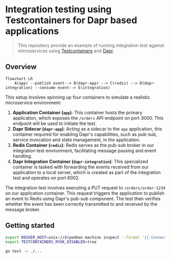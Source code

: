 # Integration testing using Testcontainers for Dapr based applications

> This repository provide an example of running integration test against
> microservices using [Testcontainers][testcontainers] and [Dapr][dapr].

## Overview

```mermaid
flowchart LR
    A(app) --publish event--> B(dapr-app) --> C(redis) --> D(dapr-integration) --consume event--> E(integration)
```

This setup involves spinning up four containers to simulate a realistic microservice environment:

1. **Application Container (`app`)**: This container hosts the primary
   application, which exposes the `/orders` API endpoint on port 3000. This
   endpoint will be used to initiate the test.
2. **Dapr Sidecar (`dapr-app`)**: Acting as a sidecar to the `app` application,
   this container required for enabling Dapr's capabilities, such as pub-sub,
   service invocation and state management, in the application.
3. **Redis Container (`redis`)**: Redis serves as the pub-sub broker in our
   integration test environment, facilitating message passing and event handling.
4. **Dapr Integration Container (`dapr-integration`)**: This specialized
   container is tasked with forwarding the events received from our application
   to a local server, which is created as part of the integration test and
   operates on port 6002.

The integration test involves executing a PUT request to `/orders/order-1234`
on our application container. This request triggers the application to publish
an event to Redis using Dapr's pub-sub component. The test then verifies
whether the event has been correctly transmitted to and received by the message
broker.

## Getting started

```bash
export DOCKER_HOST=unix://$(podman machine inspect --format '{{.ConnectionInfo.PodmanSocket.Path}}')
export TESTCONTAINERS_RYUK_DISABLED=true

go test -v ./...
```

<!-- links -->
[dapr]: https://dapr.io
[testcontainers]: https://testcontainers.com/
